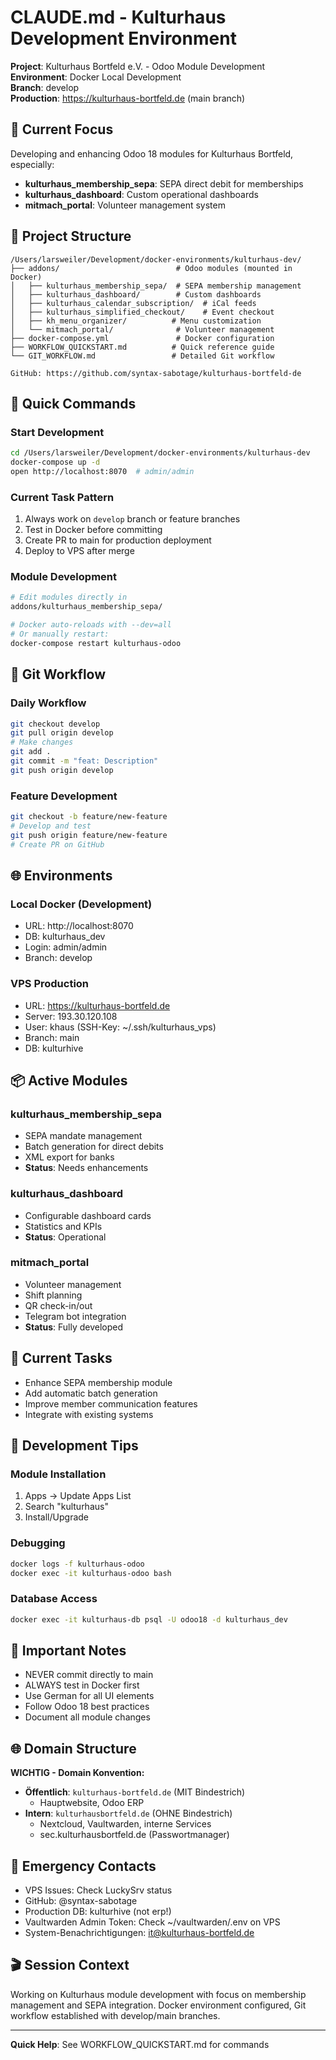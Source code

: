 # CLAUDE.md - Kulturhaus Development Environment

**Project**: Kulturhaus Bortfeld e.V. - Odoo Module Development  
**Environment**: Docker Local Development  
**Branch**: develop  
**Production**: https://kulturhaus-bortfeld.de (main branch)

## 🎯 Current Focus
Developing and enhancing Odoo 18 modules for Kulturhaus Bortfeld, especially:
- **kulturhaus_membership_sepa**: SEPA direct debit for memberships
- **kulturhaus_dashboard**: Custom operational dashboards
- **mitmach_portal**: Volunteer management system

## 📁 Project Structure
```
/Users/larsweiler/Development/docker-environments/kulturhaus-dev/
├── addons/                          # Odoo modules (mounted in Docker)
│   ├── kulturhaus_membership_sepa/  # SEPA membership management
│   ├── kulturhaus_dashboard/        # Custom dashboards
│   ├── kulturhaus_calendar_subscription/  # iCal feeds
│   ├── kulturhaus_simplified_checkout/    # Event checkout
│   ├── kh_menu_organizer/          # Menu customization
│   └── mitmach_portal/              # Volunteer management
├── docker-compose.yml               # Docker configuration
├── WORKFLOW_QUICKSTART.md          # Quick reference guide
└── GIT_WORKFLOW.md                 # Detailed Git workflow

GitHub: https://github.com/syntax-sabotage/kulturhaus-bortfeld-de
```

## 🚀 Quick Commands

### Start Development
```bash
cd /Users/larsweiler/Development/docker-environments/kulturhaus-dev
docker-compose up -d
open http://localhost:8070  # admin/admin
```

### Current Task Pattern
1. Always work on `develop` branch or feature branches
2. Test in Docker before committing
3. Create PR to main for production deployment
4. Deploy to VPS after merge

### Module Development
```bash
# Edit modules directly in
addons/kulturhaus_membership_sepa/

# Docker auto-reloads with --dev=all
# Or manually restart:
docker-compose restart kulturhaus-odoo
```

## 🔄 Git Workflow

### Daily Workflow
```bash
git checkout develop
git pull origin develop
# Make changes
git add .
git commit -m "feat: Description"
git push origin develop
```

### Feature Development
```bash
git checkout -b feature/new-feature
# Develop and test
git push origin feature/new-feature
# Create PR on GitHub
```

## 🌐 Environments

### Local Docker (Development)
- URL: http://localhost:8070
- DB: kulturhaus_dev
- Login: admin/admin
- Branch: develop

### VPS Production
- URL: https://kulturhaus-bortfeld.de
- Server: 193.30.120.108
- User: khaus (SSH-Key: ~/.ssh/kulturhaus_vps)
- Branch: main
- DB: kulturhive

## 📦 Active Modules

### kulturhaus_membership_sepa
- SEPA mandate management
- Batch generation for direct debits
- XML export for banks
- **Status**: Needs enhancements

### kulturhaus_dashboard
- Configurable dashboard cards
- Statistics and KPIs
- **Status**: Operational

### mitmach_portal
- Volunteer management
- Shift planning
- QR check-in/out
- Telegram bot integration
- **Status**: Fully developed

## 🎯 Current Tasks
- Enhance SEPA membership module
- Add automatic batch generation
- Improve member communication features
- Integrate with existing systems

## 🔧 Development Tips

### Module Installation
1. Apps → Update Apps List
2. Search "kulturhaus"
3. Install/Upgrade

### Debugging
```bash
docker logs -f kulturhaus-odoo
docker exec -it kulturhaus-odoo bash
```

### Database Access
```bash
docker exec -it kulturhaus-db psql -U odoo18 -d kulturhaus_dev
```

## 📝 Important Notes
- NEVER commit directly to main
- ALWAYS test in Docker first
- Use German for all UI elements
- Follow Odoo 18 best practices
- Document all module changes

## 🌐 Domain Structure
**WICHTIG - Domain Konvention:**
- **Öffentlich**: `kulturhaus-bortfeld.de` (MIT Bindestrich)
  - Hauptwebsite, Odoo ERP
- **Intern**: `kulturhausbortfeld.de` (OHNE Bindestrich)
  - Nextcloud, Vaultwarden, interne Services
  - sec.kulturhausbortfeld.de (Passwortmanager)

## 🚨 Emergency Contacts
- VPS Issues: Check LuckySrv status
- GitHub: @syntax-sabotage
- Production DB: kulturhive (not erp!)
- Vaultwarden Admin Token: Check ~/vaultwarden/.env on VPS
- System-Benachrichtigungen: it@kulturhaus-bortfeld.de

## 🎬 Session Context
Working on Kulturhaus module development with focus on membership management and SEPA integration. Docker environment configured, Git workflow established with develop/main branches.

---
**Quick Help**: See WORKFLOW_QUICKSTART.md for commands